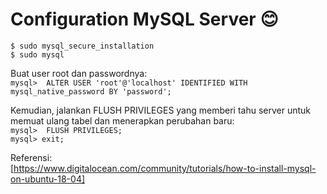 # Configuration MySQL Server :blush:
```$ sudo mysql_secure_installation ```</br>
```$ sudo mysql ```</br>

Buat user root dan passwordnya:</br>
 ```mysql>  ALTER USER 'root'@'localhost' IDENTIFIED WITH mysql_native_password BY 'password';```</br>

Kemudian, jalankan FLUSH PRIVILEGES yang memberi tahu server untuk memuat ulang tabel dan menerapkan perubahan baru:</br>
```mysql>  FLUSH PRIVILEGES;```</br>
```mysql> exit;```</br>

Referensi: </br>
[https://www.digitalocean.com/community/tutorials/how-to-install-mysql-on-ubuntu-18-04]
